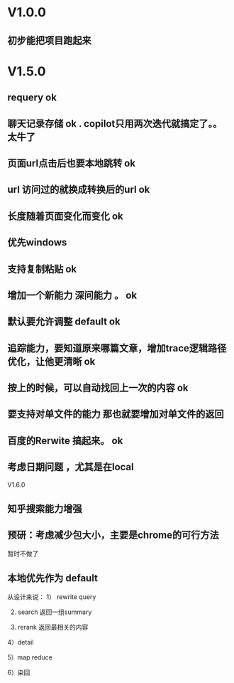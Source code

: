 # V1.0.0
## 初步能把项目跑起来

# V1.5.0 
## requery ok
## 聊天记录存储 ok . copilot只用两次迭代就搞定了。。太牛了
## 页面url点击后也要本地跳转 ok
## url 访问过的就换成转换后的url ok
## 长度随着页面变化而变化 ok
## 优先windows 
## 支持复制粘贴 ok
## 增加一个新能力 深问能力 。 ok
## 默认要允许调整 default ok 
## 追踪能力，要知道原来哪篇文章，增加trace逻辑路径优化，让他更清晰 ok
## 按上的时候，可以自动找回上一次的内容 ok
 
## 要支持对单文件的能力 那也就要增加对单文件的返回

## 百度的Rerwite 搞起来。 ok 

## 考虑日期问题 ，尤其是在local


V1.6.0
## 知乎搜索能力增强
## 预研：考虑减少包大小，主要是chrome的可行方法

暂时不做了
## 本地优先作为 default 




从设计来说：
1） rewrite query

2) search 返回一组summary 

3) rerank 返回最相关的内容 

4）detail 

5）map reduce 

6）染回